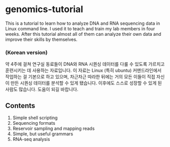 # genomics-tutorial
This is a tutorial to learn how to analyze DNA and RNA sequencing data in Linux command line. I used it to teach and train my lab members in four weeks. After this tutorial almost all of them can analyze their own data and improve their skills by themselves.
### (Korean version)
약 4주에 걸쳐 연구실 동료들이 DNA와 RNA 시퀀싱 데이터를 다룰 수 있도록 가르치고 훈련시키는 데 사용하는 자료입니다. 이 자료는 Linux (특히 ubuntu) 커맨드라인에서 작업하는 걸 기본으로 하고 있으며, 차근차근 따라한 뒤에는 거의 모든 이들이 직접 자신이 만든 시퀀싱 데이터를 분석할 수 있게 됐습니다. 이후에도 스스로 성장할 수 있게 된 사람도 많습니다. 도움이 되길 바랍니다.

## Contents
1. Simple shell scripting
2. Sequencing formats
3. Reservoir sampling and mapping reads
4. Simple, but useful grammars
5. RNA-seq analysis
